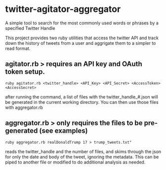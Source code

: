 # twitter-agitator-aggregator
A simple tool to search for the most commonly used words or phrases by a specified Twitter Handle

This project provides two ruby utilities that access the twitter API and track down the history of tweets from a user and aggrigate them to a simpler to read format.

## agitator.rb > requires an API key and OAuth token setup.
```
ruby agitator.rb <twitter_handle> <API_Key> <API_Secret> <AccessToken> <AccessSecret>
```
after running the command, a list of files with the twitter_handle_#.json will be generated in the current working directory.  You can then use those files with aggregator.rb

## aggregator.rb > only requires the files to be pre-generated (see examples)
```
ruby aggregator.rb realDonaldTrump 17 > trump_tweets.txt"
```
reads the twitter_handle and the number of files, and skims through the json for only the date and body of the tweet, ignoring the metadata.  This can be piped to another file or modified to do additional analysis as needed.